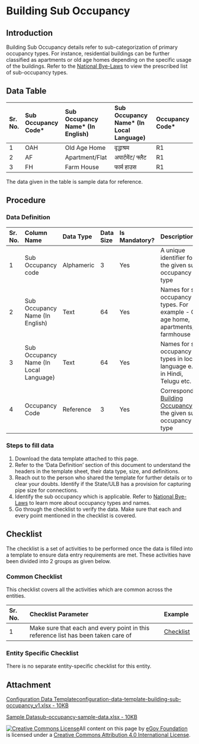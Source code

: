 # Building Sub Occupancy

## Introduction <a id="introduction"></a>

Building Sub Occupancy details refer to sub-categorization of primary occupancy types. For instance, residential buildings can be further classified as apartments or old age homes depending on the specific usage of the buildings. Refer to the [National Bye-Laws](http://mohua.gov.in/upload/uploadfiles/files/Chap-4.pdf) to view the prescribed list of sub-occupancy types.

## Data Table <a id="data-table"></a>

| Sr. No. | Sub Occupancy Code\* | Sub Occupancy Name\* \(In English\) | Sub Occupancy Name\* \(In Local Language\) | Occupancy Code\* |
| :--- | :--- | :--- | :--- | :--- |
| 1 | OAH | Old Age Home | वृद्धाश्रम | R1 |
| 2 | AF | Apartment/Flat | अपार्टमेंट/ फ्लैट | R1 |
| 3 | FH | Farm House | फार्म हाउस | R1 |

The data given in the table is sample data for reference.

## Procedure <a id="procedure"></a>

### Data Definition <a id="data-definition"></a>

| Sr. No. | Column Name | Data Type | Data Size | Is Mandatory? | Description |
| :--- | :--- | :--- | :--- | :--- | :--- |
| 1 | Sub Occupancy code | Alphameric | 3 | Yes | A unique identifier for the given sub occupancy type |
| 2 | Sub Occupancy Name \(In English\) | Text | 64 | Yes | Names for sub occupancy types. For example - Old age home, apartments, farmhouse |
| 3 | Sub Occupancy Name \(In Local Language\) | Text | 64 | Yes | Names for sub occupancy types in local language e.g. in Hindi, Telugu etc. |
| 4 | Occupancy Code | Reference | 3 | Yes | Corresponding [Building Occupancy](building-occupancy.md) for the given sub occupancy type |

### Steps to fill data <a id="steps-to-fill-data"></a>

1. Download the data template attached to this page.
2. Refer to the ‘Data Definition’ section of this document to understand the headers in the template sheet, their data type, size, and definitions.
3. Reach out to the person who shared the template for further details or to clear your doubts. Identify if the State/ULB has a provision for capturing pipe size for connections.
4. Identify the sub occupancy which is applicable. Refer to [National Bye-Laws](http://mohua.gov.in/upload/uploadfiles/files/Chap-4.pdf) to learn more about occupancy types and names.
5. Go through the checklist to verify the data. Make sure that each and every point mentioned in the checklist is covered.

## Checklist <a id="checklist"></a>

The checklist is a set of activities to be performed once the data is filled into a template to ensure data entry requirements are met. These activities have been divided into 2 groups as given below.

### Common Checklist <a id="common-checklist"></a>

This checklist covers all the activities which are common across the entities.

| Sr. No. | Checklist Parameter | Example |
| :--- | :--- | :--- |
| 1 | Make sure that each and every point in this reference list has been taken care of | ​[Checklist](https://digit-discuss.atlassian.net/wiki/spaces/DO/pages/502203140/Checklist)​ |

### Entity Specific Checklist <a id="entity-specific-checklist"></a>

There is no separate entity-specific checklist for this entity.

## Attachment <a id="attachment"></a>

[Configuration Data Templateconfiguration-data-template-building-sub-occupancy\_v1.xlsx - 10KB](https://firebasestorage.googleapis.com/v0/b/gitbook-28427.appspot.com/o/assets%2F-MERG_iQW5oN4ukgXP8K%2Fsync%2F9623c9b39bae40ecb316f8c20624b8254f5d684f.xlsx?generation=1602050610590764&alt=media)

[Sample Datasub-occupancy-sample-data.xlsx - 10KB](https://firebasestorage.googleapis.com/v0/b/gitbook-28427.appspot.com/o/assets%2F-MERG_iQW5oN4ukgXP8K%2Fsync%2F982704018bd32de71795ae018366ecdd30cb7654.xlsx?generation=1602050610842385&alt=media)

[![Creative Commons License](https://i.creativecommons.org/l/by/4.0/80x15.png)](http://creativecommons.org/licenses/by/4.0/)All content on this page by [eGov Foundation ](https://egov.org.in/)is licensed under a [Creative Commons Attribution 4.0 International License](http://creativecommons.org/licenses/by/4.0/).[    
](https://docs.digit.org/configure-digit/configuring-master-data-templates/module-setup/obpas-data/building-occupancy)

